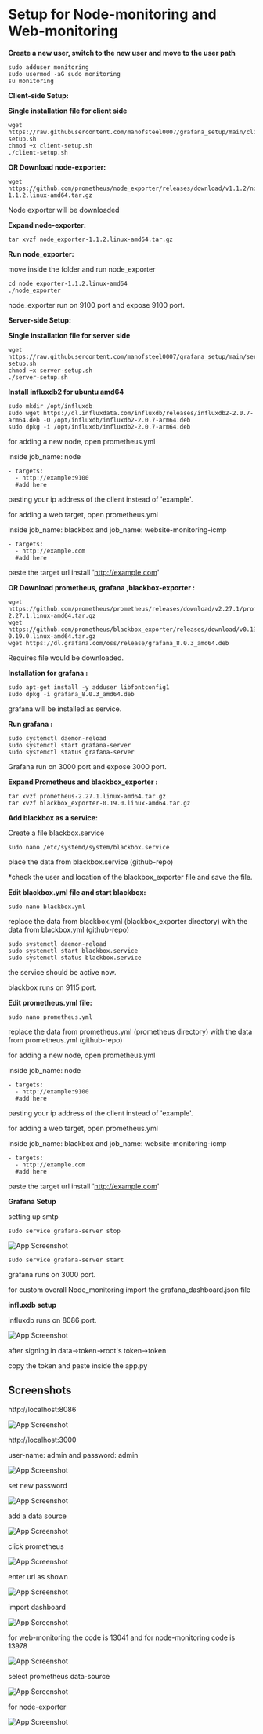 
# Setup for Node-monitoring and Web-monitoring

**Create a new user, switch to the new user and move to the user path**
    
    sudo adduser monitoring
    sudo usermod -aG sudo monitoring
    su monitoring

**Client-side Setup:**

**Single installation file for client side**

    wget https://raw.githubusercontent.com/manofsteel0007/grafana_setup/main/client-setup.sh
    chmod +x client-setup.sh
    ./client-setup.sh

**OR Download node-exporter:**
    
    wget https://github.com/prometheus/node_exporter/releases/download/v1.1.2/node_exporter-1.1.2.linux-amd64.tar.gz

Node exporter will be downloaded

**Expand node-exporter:**

    tar xvzf node_exporter-1.1.2.linux-amd64.tar.gz

**Run node_exporter:**

move inside the folder and run node_exporter

    cd node_exporter-1.1.2.linux-amd64
    ./node_exporter

node_exporter run on 9100 port and expose 9100 port.

**Server-side Setup:**

**Single installation file for server side**

    wget https://raw.githubusercontent.com/manofsteel0007/grafana_setup/main/server-setup.sh
    chmod +x server-setup.sh
    ./server-setup.sh

**Install influxdb2 for ubuntu amd64**

    sudo mkdir /opt/influxdb
    sudo wget https://dl.influxdata.com/influxdb/releases/influxdb2-2.0.7-arm64.deb -O /opt/influxdb/influxdb2-2.0.7-arm64.deb
    sudo dpkg -i /opt/influxdb/influxdb2-2.0.7-arm64.deb

for adding a new node, open prometheus.yml 

inside job_name: node 

    - targets:
      - http://example:9100
      #add here

pasting your ip address of the client instead of 'example'.

for adding a web target, open prometheus.yml

inside job_name: blackbox and job_name: website-monitoring-icmp 

    - targets:
      - http://example.com
      #add here

paste the target url install 'http://example.com'

**OR Download prometheus, grafana ,blackbox-exporter :**

    wget https://github.com/prometheus/prometheus/releases/download/v2.27.1/prometheus-2.27.1.linux-amd64.tar.gz
    wget https://github.com/prometheus/blackbox_exporter/releases/download/v0.19.0/blackbox_exporter-0.19.0.linux-amd64.tar.gz
    wget https://dl.grafana.com/oss/release/grafana_8.0.3_amd64.deb

Requires file would be downloaded.

**Installation for grafana :**

    sudo apt-get install -y adduser libfontconfig1
    sudo dpkg -i grafana_8.0.3_amd64.deb

grafana will be installed as service.

**Run grafana :**

    sudo systemctl daemon-reload
    sudo systemctl start grafana-server
    sudo systemctl status grafana-server

Grafana run on 3000 port and expose 3000 port.

**Expand Prometheus and blackbox_exporter :**

    tar xvzf prometheus-2.27.1.linux-amd64.tar.gz
    tar xvzf blackbox_exporter-0.19.0.linux-amd64.tar.gz

**Add blackbox as a service:**

Create a file blackbox.service

    sudo nano /etc/systemd/system/blackbox.service

place the data from blackbox.service (github-repo)

*check the user and location of the blackbox_exporter file and save the file.  

**Edit blackbox.yml file and start blackbox:**

    sudo nano blackbox.yml

replace the data from blackbox.yml (blackbox_exporter directory) with the data from blackbox.yml (github-repo)

    sudo systemctl daemon-reload
    sudo systemctl start blackbox.service
    sudo systemctl status blackbox.service

the service should be active now.

blackbox runs on 9115 port.

**Edit prometheus.yml file:**

    sudo nano prometheus.yml

replace the data from prometheus.yml (prometheus directory) with the data from prometheus.yml (github-repo)

for adding a new node, open prometheus.yml 

inside job_name: node 

    - targets:
      - http://example:9100
      #add here

pasting your ip address of the client instead of 'example'.

for adding a web target, open prometheus.yml

inside job_name: blackbox and job_name: website-monitoring-icmp 

    - targets:
      - http://example.com
      #add here

paste the target url install 'http://example.com'

**Grafana Setup**

setting up smtp 

    sudo service grafana-server stop

![App Screenshot](https://github.com/manofsteel0007/grafana_setup/raw/main/images/0.png)

    sudo service grafana-server start

grafana runs on 3000 port.

for custom overall Node_monitoring import the grafana_dashboard.json file

**influxdb setup**

influxdb runs on 8086 port.

![App Screenshot](https://github.com/manofsteel0007/grafana_setup/raw/main/images/10.png)

after signing in data->token->root's token->token

copy the token and paste inside the app.py

## Screenshots

http://localhost:8086

![App Screenshot](https://github.com/manofsteel0007/grafana_setup/raw/main/images/1.png)

http://localhost:3000

user-name: admin and password: admin

![App Screenshot](https://github.com/manofsteel0007/grafana_setup/raw/main/images/1.png)

 set new password

![App Screenshot](https://github.com/manofsteel0007/grafana_setup/raw/main/images/2.png)

 add a data source

![App Screenshot](https://github.com/manofsteel0007/grafana_setup/raw/main/images/3.png)

 click prometheus
 
![App Screenshot](https://github.com/manofsteel0007/grafana_setup/raw/main/images/4.png)

 enter url as shown
 
![App Screenshot](https://github.com/manofsteel0007/grafana_setup/raw/main/images/5.jpeg)
 
 import dashboard

![App Screenshot](https://github.com/manofsteel0007/grafana_setup/raw/main/images/9.png)

 for web-monitoring the code is 13041 and for node-monitoring code is 13978
  
![App Screenshot](https://github.com/manofsteel0007/grafana_setup/raw/main/images/6.png)

 select prometheus data-source

![App Screenshot](https://github.com/manofsteel0007/grafana_setup/raw/main/images/7.png)

 for node-exporter

![App Screenshot](https://github.com/manofsteel0007/grafana_setup/raw/main/images/8.png)

